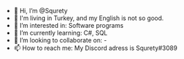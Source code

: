 - 👋 Hi, I’m @Squrety
- 🌿 I'm living in Turkey, and my English is not so good. 
- 👀 I’m interested in: Software programs
- 🌱 I’m currently learning: C#, SQL
- 💞️ I’m looking to collaborate on: -
- 📫 How to reach me: My Discord adress is Squrety#3089

<!---
Squrety/Squrety is a ✨ special ✨ repository because its `README.md` (this file) appears on your GitHub profile.
You can click the Preview link to take a look at your changes.
--->
